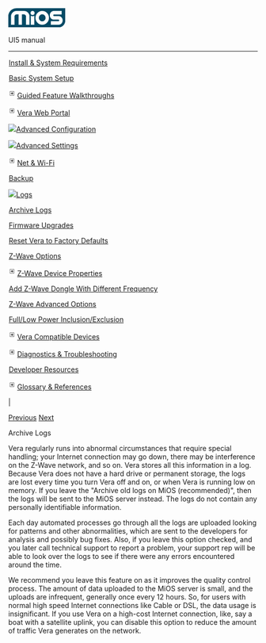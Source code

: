 ![](skins/mios/images/logo.png)

UI5 manual

  
---  
  
![](images/spacer.gif)[Install & System
Requirements](index.html#!docs5/installation_and_system_requirements_en_3Lite_all.md)

![](images/spacer.gif)[Basic System Setup ](index.html#!docs5/getting_started_en_3Lite_all.md)

![](images/plus.gif)[Guided Feature Walkthroughs ](index.html#!docs5/features_en_3Lite_all.md)

![](images/plus.gif)[Vera Web Portal](index.html#!docs5/web_portal_en_3Lite_all.md)

![](images/minus.gif)[Advanced
Configuration](index.html#!docs5/advanced_configuration_en_3Lite_all.md)

![](images/minus.gif)[Advanced Settings](index.html#!docs5/advanced_settings_en_3Lite_all.md)

![](images/plus.gif)[Net & Wi-Fi](setup_en_3Lite_all.html_network_settings_connect_to_the_internet)

![](images/spacer.gif)[Backup](index.html#!docs5/advanced_settings_backup_en_3Lite_all.md)

![](images/minus.gif)[Logs](advanced_settings_en_3Lite_all.html_logs)

![](images/spacer.gif)[Archive Logs](index.html#!docs5/archive_logs_en_3Lite_all.md)

![](images/spacer.gif)[Firmware Upgrades](index.html#!docs5/advanced_settings_downloads_en_3Lite_all.md)

![](images/spacer.gif)[Reset Vera to Factory Defaults](index.html#!docs5/reset_factory_defaults_en_3Lite_all.md)

![](images/spacer.gif)[Z-Wave Options](index.html#!docs5/zwave_options_en_3Lite_all.md)

![](images/plus.gif)[Z-Wave Device Properties](index.html#!docs5/add_device_zwave_properties_options_en_3Lite_all.md)

![](images/spacer.gif)[Add Z-Wave Dongle With Different Frequency](index.html#!docs5/changing_zwave_port_en_3Lite_all.md)

![](images/spacer.gif)[Z-Wave Advanced Options](index.html#!docs5/zwave_device_advanced_en_3Lite_all.md)

![](images/spacer.gif)[Full/Low Power Inclusion/Exclusion](index.html#!docs5/full_power_inclusion_en_3Lite_all.md)

![](images/plus.gif)[Vera Compatible
Devices](index.html#!docs5/supported_hardware_en_3Lite_all.md)

![](images/plus.gif)[Diagnostics &
Troubleshooting](index.html#!docs5/troubleshooting_en_3Lite_all.md)

![](images/spacer.gif)[Developer Resources](index.html#!docs5/developers_en_3Lite_all.md)

![](images/plus.gif)[Glossary & References](index.html#!docs5/reference_en_3Lite_all.md)

|

[Previous](advanced_settings_en_3Lite_all.html_logs)
[Next](index.html#!docs5/advanced_settings_downloads_en_3Lite_all.md)

Archive Logs

Vera regularly runs into abnormal circumstances that require special handling;
your Internet connection may go down, there may be interference on the Z-Wave
network, and so on. Vera stores all this information in a log. Because Vera
does not have a hard drive or permanent storage, the logs are lost every time
you turn Vera off and on, or when Vera is running low on memory. If you leave
the "Archive old logs on MiOS (recommended)", then the logs will be sent to
the MiOS server instead. The logs do not contain any personally identifiable
information.

Each day automated processes go through all the logs are uploaded looking for
patterns and other abnormalities, which are sent to the developers for
analysis and possibly bug fixes. Also, if you leave this option checked, and
you later call technical support to report a problem, your support rep will be
able to look over the logs to see if there were any errors encountered around
the time.

We recommend you leave this feature on as it improves the quality control
process. The amount of data uploaded to the MiOS server is small, and the
uploads are infrequent, generally once every 12 hours. So, for users with
normal high speed Internet connections like Cable or DSL, the data usage is
insignificant. If you use Vera on a high-cost Internet connection, like, say a
boat with a satellite uplink, you can disable this option to reduce the amount
of traffic Vera generates on the network.

  

